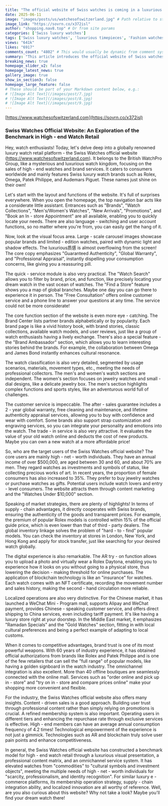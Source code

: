 ```yaml
---
title: "The official website of Swiss watches is coming in a luxurious way, unlocking a new experience of high-end watch shopping."
date: 2025-06-11
image: "images/posts/us/watchesofswitzerland.jpg" # Path relative to static or assets
image_link: "https://sovrn.co/x372isl"
author: "shopping.nav8.top" # Or from site params
categories: ['Swiss luxury watches']
tags: ['Swiss luxury watches', 'luxurious timepieces', 'Fashion watches', 'Swiss watches', 'Online store services', 'Watch selection services', 'Customer service', 'Free delivery service', 'Free technical support service', 'Payment plan', 'Trade-in Services', 'Member plan', 'Referral reward service', 'Store query service', 'Search Function Services', 'Promotion Information Services', 'Online Chat Services', 'Telephone Consultation Services', 'Store Location Services', 'Inspiration Content Services', 'Blogs and Information Services', 'Multi-language Services', 'Data Security Services', 'Filtering and Sorting Services', 'Mobile phone adaptation service', 'Localized services', 'Free Contactless Delivery Service', 'Professional On - site Installation Service', 'Free Old Appliance Recycling Service', '30 - day Price Protection Service', 'Flexible Return and Exchange Service', 'Purchase Guide Service', 'User Center Service', 'Customized service', 'Personalized customized gift services', 'Boutique services']
views: "641k"
likes: "6917"
comments_count: "4802" # This would usually be dynamic from comment system
summary: "This article introduces the official website of Swiss watches, which belongs to the UK-based WatchPro Group and focuses on high-end Swiss watches. The website features excellent layout and functions as well as perfect customer service. Its target users are high-net-worth individuals. The marketing strategy has many highlights and significant competitive advantages, which is of enlightenment significance to the industry. It has constructed a benchmark model for high-end watch retailing and is worthy of reference for similar e-commerce platforms."
breaking_news: true   
homepage_slider_v2: false  
homepage_latest_news: true  
gallery_image: true  
show_in_section3: false
homepage_large_feature: false
# These should be part of your Markdown content below, e.g.:
# ![Image Alt Text](/images/post/7.jpg)
# ![Image Alt Text](/images/post/8.jpg)
# ![Image Alt Text](/images/post/9.jpg)
---
```

[https://www.watchesofswitzerland.com](https://sovrn.co/x372isl)
### Swiss Watches Official Website: An Exploration of the Benchmark in High - end Watch Retail

Hey, watch enthusiasts! Today, let's delve deep into a globally renowned luxury watch retail platform - the Swiss Watches official website (https://www.watchesofswitzerland.com). It belongs to the British WatchPro Group, like a mysterious and luxurious watch kingdom, focusing on the sales of high - end watches and brand services. It caters to consumers worldwide and mainly features Swiss luxury watch brands such as Rolex, Omega, Patek Philippe, and Audemars Piguet. These names just shine on their own!

Let's start with the layout and functions of the website. It's full of surprises everywhere. When you open the homepage, the top navigation bar acts like a considerate little assistant. Entrances such as "Brands", "Watch Collections", "Men's/Women's Watches", "New Arrivals", "Promotions", and "Book an In - store Appointment" are all available, enabling you to quickly locate your needs. There are also language - switching and user account functions, so no matter where you're from, you can easily get the hang of it.

Now, look at the visual focus area. Large - scale carousel images showcase popular brands and limited - edition watches, paired with dynamic light and shadow effects. The luxurious质感 is almost overflowing from the screen! The core copy emphasizes "Guaranteed Authenticity", "Global Warranty", and "Professional Appraisal", instantly dispelling your consumption concerns, like giving you a reassuring pill.

The quick - service module is also very practical. The "Watch Search" allows you to filter by brand, price, and function, like precisely locating your dream watch in the vast ocean of watches. The "Find a Store" feature shows you a map of global branches. Maybe one day you can go there to experience it in person. The "Free Consultation" offers online customer service and a phone line to answer your questions at any time. The service could not be more considerate!

The core function section of the website is even more eye - catching. The Brand Center lists partner brands alphabetically or by popularity. Each brand page is like a vivid history book, with brand stories, classic collections, available watch models, and user reviews, just like a group of watch enthusiasts having a lively exchange. There's also a special feature - the "Brand Ambassador" section, which allows you to learn interesting stories behind the brands. For example, the collaboration between Omega and James Bond instantly enhances cultural resonance.

The watch classification is also very detailed, segmented by usage scenarios, materials, movement types, etc., meeting the needs of professional collectors. The men's and women's watch sections are independent. The women's section focuses on jewelry watches and small - dial designs, like a delicate jewelry box. The men's section highlights complex functions and sports styles, like an adventurous world full of challenges.

The customer service is impeccable. The after - sales guarantee includes a 2 - year global warranty, free cleaning and maintenance, and lifetime authenticity appraisal services, allowing you to buy with confidence and wear with comfort. Some brands also support strap customization and engraving services, so you can integrate your personality and emotions into the watch. The trade - in service is also very attractive. It evaluates the value of your old watch online and deducts the cost of new products. Maybe you can own a new watch at a more affordable price!

So, who are the target users of the Swiss Watches official website? The core users are mainly high - net - worth individuals. They have an annual income of over $500,000, are aged between 30 and 60, and about 70% are men. They regard watches as investments and symbols of status, like collecting precious works of art. In recent years, the proportion of female consumers has also increased to 35%. They prefer to buy jewelry watches or purchase watches as gifts. Potential users include watch lovers and entry - level consumers. The website attracts them through content marketing and the "Watches Under $10,000" section.

Speaking of market strategies, there are plenty of highlights! In terms of supply - chain advantages, it directly cooperates with Swiss brands, ensuring the authenticity of the goods and transparent prices. For example, the premium of popular Rolex models is controlled within 15% of the official guide price, which is even lower than that of third - party dealers. The global inventory linkage solves the problem of "hard - to - find" popular models. You can check the inventory at stores in London, New York, and Hong Kong and apply for stock transfer, just like searching for your desired watch globally.

The digital experience is also remarkable. The AR try - on function allows you to upload a photo and virtually wear a Rolex Daytona, enabling you to experience how it looks on you without going to a physical store, thus lowering the decision - making threshold for online purchases. The application of blockchain technology is like an "insurance" for watches. Each watch comes with an NFT certificate, recording the movement number and sales history, making the second - hand circulation more reliable.

Localized operations are also very distinctive. For the Chinese market, it has launched a WeChat Mini - Program mall, supports Alipay and WeChat payment, provides Chinese - speaking customer service, and offers direct shipping to China services, even including tariff payment. It's like having a luxury store right at your doorstep. In the Middle East market, it emphasizes "Ramadan Specials" and the "Gold Watches" section, fitting in with local cultural preferences and being a perfect example of adapting to local customs.

When it comes to competitive advantages, brand trust is one of its most powerful weapons. With 60 years of industry experience, it has obtained official authorizations from brands like Rolex and Patek Philippe and is one of the few retailers that can sell the "full range" of popular models, like having a golden signboard in the watch industry. The omnichannel integration is also excellent. More than 40 offline boutiques are seamlessly connected with the online mall. Services such as "order online and pick up in - store" and "try on in - store and compare prices online" make your shopping more convenient and flexible.

For the industry, the Swiss Watches official website also offers many insights. Content - driven sales is a good approach. Building user trust through professional content rather than simply relying on promotions is crucial. A refined membership system is also important. Operating users in different tiers and enhancing the repurchase rate through exclusive services is effective. High - end members can have an average annual consumption frequency of 4.2 times! Technological empowerment of the experience is not just a gimmick. Technologies such as AR and blockchain truly solve user pain points and enhance competitiveness.

In general, the Swiss Watches official website has constructed a benchmark model for high - end watch retail through a luxurious visual presentation, a professional content matrix, and an omnichannel service system. It has elevated watches from "commodities" to "cultural symbols and investment objects", meeting the multiple needs of high - net - worth individuals for "scarcity, professionalism, and identity recognition". For similar luxury e - commerce platforms, its membership operation strategy, supply - chain integration ability, and localized innovation are all worthy of reference. Well, are you also curious about this website? Why not take a look? Maybe you'll find your dream watch there! 
